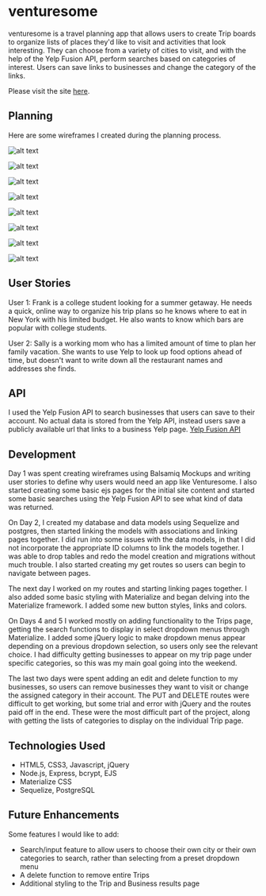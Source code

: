 # venturesome
venturesome is a travel planning app that allows users to create Trip boards to organize lists of places they'd like to
visit and activities that look interesting. They can choose from a variety of cities to visit, and with the help of the
Yelp Fusion API, perform searches based on categories of interest. Users can save links to businesses and change the
category of the links.

Please visit the site [here](https://venturesome.herokuapp.com/).

## Planning
Here are some wireframes I created during the planning process.

![alt text](/public/img/homepage.png "Home")

![alt text](/public/img/signup.png "Signup")

![alt text](/public/img/login.png "Login")

![alt text](/public/img/addtrip.png "Add a trip")

![alt text](/public/img/newtrip.png "New Trip")

![alt text](/public/img/trips.png "Trips")

![alt text](/public/img/trip.png "Trip")

![alt text](/public/img/tripexample.png "Trip Example")

## User Stories
User 1: Frank is a college student looking for a summer getaway. He needs a quick, online way to organize his
trip plans so he knows where to eat in New York with his limited budget. He also wants to know which bars are popular with college students.

User 2: Sally is a working mom who has a limited amount of time to plan her family vacation. She wants to use Yelp to
look up food options ahead of time, but doesn't want to write down all the restaurant names and addresses she finds.

## API
I used the Yelp Fusion API to search businesses that users can save to their account. No actual data is stored from the
Yelp API, instead users save a publicly available url that links to a business Yelp page.
[Yelp Fusion API](https://www.yelp.com/fusion)

## Development
Day 1 was spent creating wireframes using Balsamiq Mockups and writing user stories to define why users would need
an app like Venturesome. I also started creating some basic ejs pages for the initial site content and started some basic searches using the Yelp Fusion API to see what kind of data was returned.

On Day 2, I created my database and data models using Sequelize and postgres, then started linking the models with
associations and linking pages together. I did run into some issues with the data models, in that I did not incorporate
the appropriate ID columns to link the models together. I was able to drop tables and redo the model creation and migrations without much trouble. I also started creating my get routes so users can begin to navigate between pages.

The next day I worked on my routes and starting linking pages together. I also added some basic styling with Materialize and began delving into the Materialize framework. I added some new button styles, links and colors.

On Days 4 and 5 I worked mostly on adding functionality to the Trips page, getting the search functions to display in select dropdown menus through Materialize. I added some jQuery logic to make dropdown menus appear depending on a previous dropdown selection, so users only see the relevant choice. I had difficulty getting businesses to appear on my trip page under specific categories, so this was my main goal going into the weekend.

The last two days were spent adding an edit and delete function to my businesses, so users can remove businesses they want to visit or change the assigned category in their account. The PUT and DELETE routes were difficult to get working, but some trial and error with jQuery and the routes paid off in the end. These were the most difficult part of the project, along with getting the lists of categories to display on the individual Trip page.

## Technologies Used
* HTML5, CSS3, Javascript, jQuery
* Node.js, Express, bcrypt, EJS
* Materialize CSS
* Sequelize, PostgreSQL

## Future Enhancements
Some features I would like to add:
* Search/input feature to allow users to choose their own city or their own categories to search, rather than selecting from a preset dropdown menu
* A delete function to remove entire Trips
* Additional styling to the Trip and Business results page
